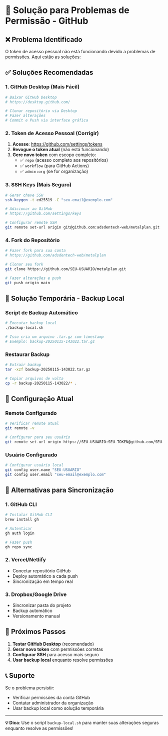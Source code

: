 # 🔑 Solução para Problemas de Permissão - GitHub

## ❌ Problema Identificado

O token de acesso pessoal não está funcionando devido a problemas de permissões. Aqui estão as soluções:

## ✅ Soluções Recomendadas

### 1. **GitHub Desktop (Mais Fácil)**
```bash
# Baixar GitHub Desktop
# https://desktop.github.com/

# Clonar repositório via Desktop
# Fazer alterações
# Commit e Push via interface gráfica
```

### 2. **Token de Acesso Pessoal (Corrigir)**
1. **Acesse**: https://github.com/settings/tokens
2. **Revogue o token atual** (não está funcionando)
3. **Gere novo token** com escopo completo:
   - ✅ `repo` (acesso completo aos repositórios)
   - ✅ `workflow` (para GitHub Actions)
   - ✅ `admin:org` (se for organização)

### 3. **SSH Keys (Mais Seguro)**
```bash
# Gerar chave SSH
ssh-keygen -t ed25519 -C "seu-email@exemplo.com"

# Adicionar ao GitHub
# https://github.com/settings/keys

# Configurar remote SSH
git remote set-url origin git@github.com:adsdentech-web/metalplan.git
```

### 4. **Fork do Repositório**
```bash
# Fazer fork para sua conta
# https://github.com/adsdentech-web/metalplan

# Clonar seu fork
git clone https://github.com/SEU-USUARIO/metalplan.git

# Fazer alterações e push
git push origin main
```

## 🚀 Solução Temporária - Backup Local

### **Script de Backup Automático**
```bash
# Executar backup local
./backup-local.sh

# Isso cria um arquivo .tar.gz com timestamp
# Exemplo: backup-20250115-143022.tar.gz
```

### **Restaurar Backup**
```bash
# Extrair backup
tar -xzf backup-20250115-143022.tar.gz

# Copiar arquivos de volta
cp -r backup-20250115-143022/* .
```

## 🔧 Configuração Atual

### **Remote Configurado**
```bash
# Verificar remote atual
git remote -v

# Configurar para seu usuário
git remote set-url origin https://SEU-USUARIO:SEU-TOKEN@github.com/SEU-USUARIO/metalplan.git
```

### **Usuário Configurado**
```bash
# Configurar usuário local
git config user.name "SEU-USUARIO"
git config user.email "seu-email@exemplo.com"
```

## 📱 Alternativas para Sincronização

### 1. **GitHub CLI**
```bash
# Instalar GitHub CLI
brew install gh

# Autenticar
gh auth login

# Fazer push
gh repo sync
```

### 2. **Vercel/Netlify**
- Conectar repositório GitHub
- Deploy automático a cada push
- Sincronização em tempo real

### 3. **Dropbox/Google Drive**
- Sincronizar pasta do projeto
- Backup automático
- Versionamento manual

## 🎯 Próximos Passos

1. **Testar GitHub Desktop** (recomendado)
2. **Gerar novo token** com permissões corretas
3. **Configurar SSH** para acesso mais seguro
4. **Usar backup local** enquanto resolve permissões

## 📞 Suporte

Se o problema persistir:
- Verificar permissões da conta GitHub
- Contatar administrador da organização
- Usar backup local como solução temporária

---

**💡 Dica**: Use o script `backup-local.sh` para manter suas alterações seguras enquanto resolve as permissões!
